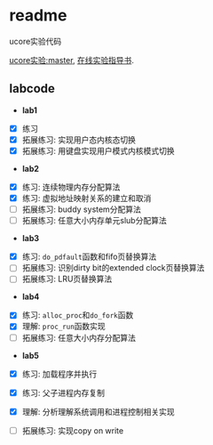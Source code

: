 # readme 

ucore实验代码

[ucore实验:master](https://github.com/chyyuu/os_kernel_lab), [在线实验指导书](https://legacy.gitbook.com/book/chyyuu/ucore_os_docs). 

## labcode

* **lab1**

- [x] 练习
- [x] 拓展练习: 实现用户态内核态切换
- [x] 拓展练习: 用键盘实现用户模式内核模式切换

* **lab2**

- [x] 练习: 连续物理内存分配算法
- [x] 练习: 虚拟地址映射关系的建立和取消
- [ ] 拓展练习: buddy system分配算法
- [ ] 拓展练习: 任意大小内存单元slub分配算法

* **lab3**

- [x] 练习: `do_pdfault`函数和fifo页替换算法
- [ ] 拓展练习: 识别dirty bit的extended clock页替换算法
- [ ] 拓展练习: LRU页替换算法

* **lab4**

- [x] 练习: `alloc_proc`和`do_fork`函数
- [x] 理解: `proc_run`函数实现
- [ ] 拓展练习: 任意大小内存分配算法

* **lab5**

- [x] 练习: 加载程序并执行
- [x] 练习: 父子进程内存复制
- [x] 理解: 分析理解系统调用和进程控制相关实现
- [ ] 拓展练习: 实现copy on write

